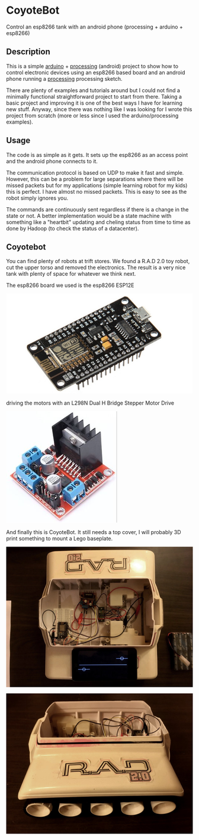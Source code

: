 # CoyoteBot

Control an esp8266 tank with an android phone (processing + arduino + esp8266)

## Description

This is a simple [arduino](https://www.arduino.cc/) + [processing](https://processing.org/) (android) project to show how to control electronic devices using an esp8266 based board and an android phone running a [processing](https://processing.org/) processing sketch.

There are plenty of examples and tutorials around but I could not find a minimally functional straightforward project to start from there. Taking a basic project and improving it is one of the best ways I have for learning new stuff. Anyway, since there was nothing like I was looking for I wrote this project from scratch (more or less since I used the arduino/processing examples). 

## Usage

The code is as simple as it gets. It sets up the esp8266 as an access point and the android phone connects to it. 

The communication protocol is based on UDP to make it fast and simple. However, this can be a problem for large separations where there will be missed packets but for my applications (simple learning robot for my kids) this is perfect. I have almost no missed packets. This is easy to see as the robot simply ignores you.

The commands are continuously sent regardless if there is a change in the state or not. A better implementation would be a state machine with something like a "heartbit" updating and cheling status from time to time as done by Hadoop (to check the status of a datacenter).

## Coyotebot

You can find plenty of robots at trift stores. We found a R.A.D 2.0 toy robot, cut the upper torso and removed the electronics. The result is a very nice tank with plenty of space for whatever we think next.

The esp8266 board we used is the esp8266 ESP12E

![picture](images/ESP-12E.jpg)

driving the motors with an L298N Dual H Bridge Stepper Motor Drive

![picture](images/L298N.jpg)

And finally this is CoyoteBot. It still needs a top cover, I will probably 3D print something to mount a Lego baseplate.

![picture](images/top.jpg)

![picture](images/side.jpg)









